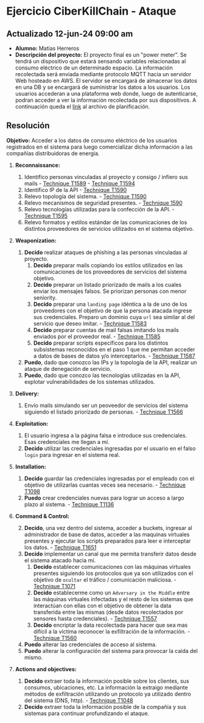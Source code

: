 # Ejercicio CiberKillChain - Ataque

## Actualizado 12-jun-24 09:00 am

- **Alumno:** Matías Herreros
- **Descripción del proyecto:**
  El proyecto final es un "power meter". Se tendrá un dispositivo que estará sensando variables relacionadas al consumo eléctrico de un determinado espacio. La información recolectada será enviada mediante protocolo MQTT hacia un servidor Web hosteado en AWS. El servidor se encargará de almacenar los datos en una DB y se encargará de suministrar los datos a los usuarios. Los usuarios accederan a una plataforma web donde, luego de autenticarse, podran acceder a ver la información recolectada por sus dispositivos. A continuación queda el [link](https://drive.google.com/file/d/12ti13IbLsDRjlIgcy8_LsxKipwk9UGjv/view?usp=sharing) al archivo de planificación.

## Resolución

**Objetivo:** Acceder a los datos de consumo eléctrico de los usuarios registrados en el sistema para luego comercializar dicha información a las compañías distribuidoras de energía.

1. **Reconnaissance:**

   1. Identifico personas vinculadas al proyecto y consigo / infiero sus mails - [Technique T1589](https://attack.mitre.org/techniques/T1589/) - [Technique T1594](https://attack.mitre.org/techniques/T1594/)
   2. Identifico IP de la API - [Technique T1590](https://attack.mitre.org/techniques/T1590/)
   3. Relevo topología del sistema. - [Technique T1590](https://attack.mitre.org/techniques/T1590/)
   4. Relevo mecanismos de seguridad presentes. - [Technique 1590](https://attack.mitre.org/techniques/T1590/)
   5. Relevo tecnologías utilizadas para la confección de la API. - [Technique T1595](https://attack.mitre.org/techniques/T1595)
   6. Relevo formatos y estilos estándar de las comunicaciones de los distintos proveedores de servicios utilizados en el sistema objetivo.

2. **Weaponization:**

   1. **Decido** realizar ataques de phishing a las personas vinculadas al proyecto.
      1. **Decido** preparar mails copiando los estilos utilizados en las comunicaciones de los proveedores de servicios del sistema objetivo.
      2. **Decido** preparar un listado priorizado de mails a los cuales enviar los mensajes falsos. Se priorizan personas con menor seniority.
      3. **Decido** preparar una `landing page` idéntica a la de uno de los proveedores con el objetivo de que la persona atacada ingrese sus credenciales. Preparo un dominio cuya `url` sea similar al del servicio que deseo imitar. - [Technique T1583](https://attack.mitre.org/techniques/T1583)
      4. **Decido** preparar cuentas de mail falsas imitando los mails enviados por el proveedor real. - [Technique T1585](https://attack.mitre.org/techniques/T1585)
      5. **Decido** preparar scripts específicos para los distintos subsistemas reconocidos en el paso 1 que me permitan acceder a datos de bases de datos y/o interceptarlos. - [Technique T1587](https://attack.mitre.org/techniques/T1587)
   2. **Puedo**, dado que conozco las IPs y la topología de la API, realizar un ataque de denegación de servicio.
   3. **Puedo**, dado que conozco las tecnologías utilizadas en la API, explotar vulnerabilidades de los sistemas utilizados.

3. **Delivery:**

   1. Envío mails simulando ser un peoveedor de servicios del sistema siguiendo el listado priorizado de personas. - [Technique T1566](https://attack.mitre.org/techniques/T1566)

4. **Exploitation:**

   1. El usuario ingresa a la página falsa e introduce sus credenciales. Esas credenciales me llegan a mí.
   2. **Decido** utilizar las credenciales ingresadas por el usuario en el falso `login` para ingresar en el sistema real.

5. **Installation:**

   1. **Decido** guardar las credenciales ingresadas por el empleado con el objetivo de utilizarlas cuantas veces sea necesario. - [Technique T1098](https://attack.mitre.org/techniques/T1098)
   2. **Puedo** crear credenciales nuevas para lograr un acceso a largo plazo al sistema. - [Technique T1136](https://attack.mitre.org/techniques/T1136)

6. **Command & Control:**

   2. **Decido**, una vez dentro del sistema, acceder a buckets, ingresar al administrador de base de datos, acceder a las maquinas virtuales presentes y ejecutar los scripts preparados para leer e interceptar los datos. - [Technique T1651](https://attack.mitre.org/techniques/T1651)
   1. **Decido** implementar un canal que me permita transferir datos desde el sistema atacado hacia mí.
      1. **Decido** establecer comunicaciones con las máquinas virtuales presentes siguiendo los protocolos que ya son utilizados con el objetivo de `ocultar` el tráfico / comunicación maliciosa. - [Technique T1071](https://attack.mitre.org/techniques/T1071)
      2. **Decido** establecerme como un `Adversary in the Middle` entre las máquinas virtuales infectadas y el resto de los sistemas que interactúan con ellas con el objetivo de obtener la data transferida entre las mismas (desde datos recolectados por sensores hasta credenciales). - [Technique T1557](https://attack.mitre.org/techniques/T1557)
      3. **Decido** encriptar la data recolectada para hacer que sea mas difícil a la víctima reconocer la exfiltración de la información. - [Technique T1560](https://attack.mitre.org/techniques/T1560)
   1. **Puedo** alterar las credenciales de acceso al sistema.
   1. **Puedo** alterar la configuración del sistema para provocar la caída del mismo.

7. **Actions and objectives:**
   1. **Decido** extraer toda la información posible sobre los clientes, sus consumos, ubicaciones, etc. La información la extraigo mediante métodos de exfiltración utilizando un protocolo ya utilizado dentro del sistema (DNS, http). - [Technique T1048](https://attack.mitre.org/techniques/T1048)
   2. **Decido** extraer toda la información posible de la compañía y sus sistemas para continuar profundizando el ataque.
